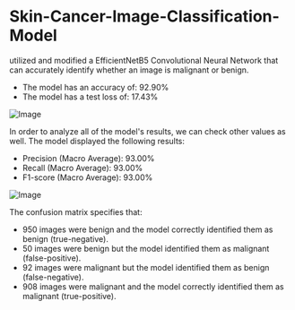 # Skin-Cancer-Image-Classification-Model

utilized and modified a EfficientNetB5 Convolutional Neural Network that can accurately identify whether an image is malignant or benign. 

- The model has an accuracy of: 92.90%
- The model has a test loss of: 17.43%

![Image](https://github.com/user-attachments/assets/3178ee6e-1555-433f-a23c-2d68c7107f48)

In order to analyze all of the model's results, we can check other values as well. The model displayed the following results:

- Precision (Macro Average): 93.00%
- Recall (Macro Average): 93.00%
- F1-score (Macro Average): 93.00%

![Image](https://github.com/user-attachments/assets/3bd846ba-03f9-43fc-830b-85c64bd8b28a)

The confusion matrix specifies that:
- 950 images were benign and the model correctly identified them as benign (true-negative).
- 50 images were benign but the model identified them as malignant (false-positive).
- 92 images were malignant but the model identified them as benign (false-negative).
- 908 images were malignant and the model correctly identified them as malignant (true-positive).
